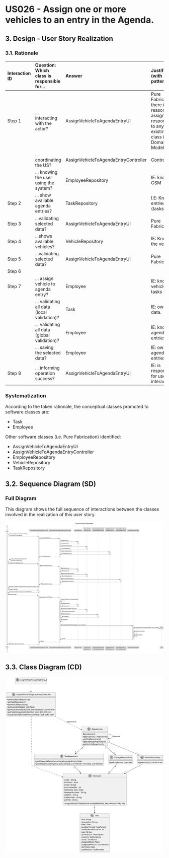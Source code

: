 # US026 - Assign one or more vehicles to an entry in the Agenda.

## 3. Design - User Story Realization 

### 3.1. Rationale



| Interaction ID | Question: Which class is responsible for...   | Answer                               | Justification (with patterns)                                                                                 |
|:-------------  |:----------------------------------------------|:-------------------------------------|:--------------------------------------------------------------------------------------------------------------|
| Step 1  		 | 	... interacting with the actor?              | AssignVehicleToAgendaEntryUI         | Pure Fabrication: there is no reason to assign this responsibility to any existing class in the Domain Model. |
| 			  		 | 	... coordinating the US?                     | AssignVehicleToAgendaEntryController | Controller                                                                                                    |
| 			  		 | ... knowing the user using the system?        | EmployeeRepository                   | IE: knows the GSM                                                                                             |
| Step 2  		 | 	... show available agenda entries?						     | TaskRepository                       | I.E: Knows all entries (tasks).                                                                               |
| Step 3  		 | ...validating selected data?	                 | AssignVehicleToAgendaEntryUI         | Pure Fabrication                                                                                              |
| Step 4  		 | 	...shows available vehicles?                 | VehicleRepository                    | IE: Knows all the vehicles.                                                                                   |
| Step 5  		 | ...validating selected data?	                 | AssignVehicleToAgendaEntryUI         | Pure Fabrication                                                                                              |
| Step 6  		 | 							                                       |                                      |                                                                                                               |              
| Step 7  		 | 	... assign vehicle to agenda entry?          | Employee                             | IE: knows vehicles and tasks                                                                                  |
|   		 | 	... validating all data (local validation)?  | Task                                 | IE: owns its data.                                                                                            | 
| 			  		 | 	... validating all data (global validation)? | Employee                             | IE: knows all agenda entries.                                                                                 | 
| 			  		 | 	... saving the selected data?                | Employee                             | IE: owns all agenda entries.                                                                                  | 
| Step 8  		 | 	... informing operation success?             | AssignVehicleToAgendaEntryUI         | IE: is responsible for user interactions.                                                                     | 

### Systematization ##

According to the taken rationale, the conceptual classes promoted to software classes are: 

* Task
* Employee

Other software classes (i.e. Pure Fabrication) identified: 

* AssignVehicleToAgendaEntryUI  
* AssignVehicleToAgendaEntryController
* EmployeeRepository
* VehicleRepository
* TaskRepository


## 3.2. Sequence Diagram (SD)


### Full Diagram

This diagram shows the full sequence of interactions between the classes involved in the realization of this user story.

![Sequence Diagram - Full](svg/us026-sequence-diagram-full.svg)



## 3.3. Class Diagram (CD)

![Class Diagram](svg/us026-class-diagram.svg)
